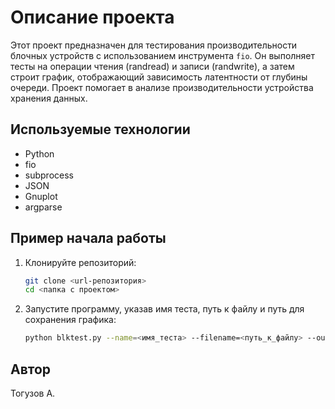 # Описание проекта

Этот проект предназначен для тестирования производительности блочных устройств с использованием инструмента `fio`. Он выполняет тесты на операции чтения (randread) и записи (randwrite), а затем строит график, отображающий зависимость латентности от глубины очереди. Проект помогает в анализе производительности устройства хранения данных.

## Используемые технологии

- Python
- fio
- subprocess
- JSON
- Gnuplot
- argparse

## Пример начала работы

1. Клонируйте репозиторий:
    ```bash
    git clone <url-репозитория>
    cd <папка с проектом>
    ```

2. Запустите программу, указав имя теста, путь к файлу и путь для сохранения графика:
    ```bash
    python blktest.py --name=<имя_теста> --filename=<путь_к_файлу> --output=<путь_к_графику>
    ```

## Автор

Тогузов А.
